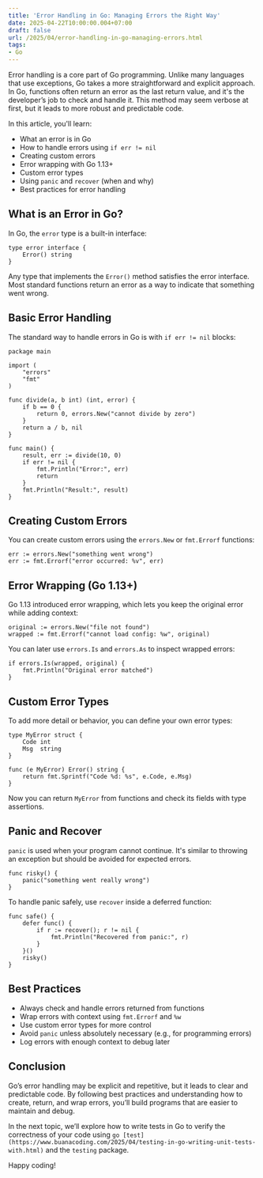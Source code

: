 ```yaml
---
title: 'Error Handling in Go: Managing Errors the Right Way'
date: 2025-04-22T10:00:00.004+07:00
draft: false
url: /2025/04/error-handling-in-go-managing-errors.html
tags: 
- Go
---
```


Error handling is a core part of Go programming. Unlike many languages that use exceptions, Go takes a more straightforward and explicit approach. In Go, functions often return an error as the last return value, and it's the developer’s job to check and handle it. This method may seem verbose at first, but it leads to more robust and predictable code.

In this article, you'll learn:

*   What an error is in Go
*   How to handle errors using `if err != nil`
*   Creating custom errors
*   Error wrapping with Go 1.13+
*   Custom error types
*   Using `panic` and `recover` (when and why)
*   Best practices for error handling

What is an Error in Go?
-----------------------

In Go, the `error` type is a built-in interface:

```
type error interface {
    Error() string
} 
```

Any type that implements the `Error()` method satisfies the error interface. Most standard functions return an error as a way to indicate that something went wrong.

Basic Error Handling
--------------------

The standard way to handle errors in Go is with `if err != nil` blocks:

```
package main

import (
    "errors"
    "fmt"
)

func divide(a, b int) (int, error) {
    if b == 0 {
        return 0, errors.New("cannot divide by zero")
    }
    return a / b, nil
}

func main() {
    result, err := divide(10, 0)
    if err != nil {
        fmt.Println("Error:", err)
        return
    }
    fmt.Println("Result:", result)
} 
```

Creating Custom Errors
----------------------

You can create custom errors using the `errors.New` or `fmt.Errorf` functions:

```
err := errors.New("something went wrong")
err := fmt.Errorf("error occurred: %v", err) 
```

Error Wrapping (Go 1.13+)
-------------------------

Go 1.13 introduced error wrapping, which lets you keep the original error while adding context:

```
original := errors.New("file not found")
wrapped := fmt.Errorf("cannot load config: %w", original) 
```

You can later use `errors.Is` and `errors.As` to inspect wrapped errors:

```
if errors.Is(wrapped, original) {
    fmt.Println("Original error matched")
} 
```

Custom Error Types
------------------

To add more detail or behavior, you can define your own error types:

```
type MyError struct {
    Code int
    Msg  string
}

func (e MyError) Error() string {
    return fmt.Sprintf("Code %d: %s", e.Code, e.Msg)
} 
```

Now you can return `MyError` from functions and check its fields with type assertions.

Panic and Recover
-----------------

`panic` is used when your program cannot continue. It's similar to throwing an exception but should be avoided for expected errors.

```
func risky() {
    panic("something went really wrong")
} 
```

To handle panic safely, use `recover` inside a deferred function:

```
func safe() {
    defer func() {
        if r := recover(); r != nil {
            fmt.Println("Recovered from panic:", r)
        }
    }()
    risky()
} 
```

Best Practices
--------------

*   Always check and handle errors returned from functions
*   Wrap errors with context using `fmt.Errorf` and `%w`
*   Use custom error types for more control
*   Avoid `panic` unless absolutely necessary (e.g., for programming errors)
*   Log errors with enough context to debug later

Conclusion
----------

Go’s error handling may be explicit and repetitive, but it leads to clear and predictable code. By following best practices and understanding how to create, return, and wrap errors, you’ll build programs that are easier to maintain and debug.

In the next topic, we’ll explore how to write tests in Go to verify the correctness of your code using `go [test](https://www.buanacoding.com/2025/04/testing-in-go-writing-unit-tests-with.html)` and the `testing` package.

Happy coding!